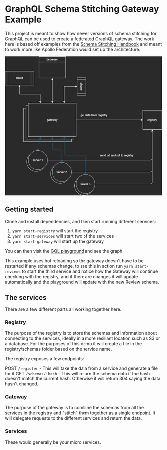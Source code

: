 # GraphQL Schema Stitching Gateway Example

This project is meant to show how newer versions of schema stitching for GraphQL can be used to create a federated GraphQL gateway. The work here is based off examples from the [Schema Stitching Handbook](https://github.com/gmac/schema-stitching-handbook) and meant to work more like Apollo Federation would set up the architecture.

![Diagram for GraphQL](./GraphQL.png 'Diagram for GraphQL')

## Getting started

Clone and install dependencies, and then start running different services:

1. `yarn start-registry` will start the registry
2. `yarn start-services` will start two of the services
3. `yarn start-gateway` will start up the gateway

You can then visit the [GQL playground](http://localhost:4000/playground) and see the graph.

This example uses hot reloading so the gateway doesn't have to be restarted if any schemas change, to see this in action run `yarn start-reviews` to start the third service and notice how the Gateway will continue checking with the registry, and if there are changes it will update automatically and the playground will update with the new Review schema.

## The services

There are a few different parts all working together here.

### Registry

The purpose of the registry is to store the schemas and information about connecting to the services, ideally in a more resiliant location such as S3 or a database. For the purposes of this demo it will create a file in the registry/schemas folder based on the service name.

The registry exposes a few endpoints:

POST `/register` - This will take the data from a service and generate a file for it
GET `/schemas/:hash` - This will return the schema data if the hash doesn't match the current hash. Otherwise it will return 304 saying the data hasn't changed.

### Gateway

The purpose of the gateway is to combine the schemas from all the services in the registry and "stitch" them together as a single endpoint. It will delegate requests to the different services and return the data.

### Services

These would generally be your micro services.
